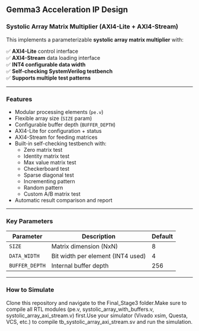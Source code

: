 ## Gemma3 Acceleration IP Design 
 
### Systolic Array Matrix Multiplier (AXI4-Lite + AXI4-Stream)

This implements a parameterizable **systolic array matrix multiplier** with:

✅ **AXI4-Lite** control interface  
✅ **AXI4-Stream** data loading interface  
✅ **INT4 configurable data width**  
✅ **Self-checking SystemVerilog testbench**  
✅ **Supports multiple test patterns**

---
### Features

- Modular processing elements (`pe.v`)
- Flexible array size (`SIZE` param)
- Configurable buffer depth (`BUFFER_DEPTH`)
- AXI4-Lite for configuration + status
- AXI4-Stream for feeding matrices
- Built-in self-checking testbench with:
  - Zero matrix test
  - Identity matrix test
  - Max value matrix test
  - Checkerboard test
  - Sparse diagonal test
  - Incrementing pattern
  - Random pattern
  - Custom A/B matrix test
- Automatic result comparison and report

---

### Key Parameters

| Parameter    | Description                         | Default |
|--------------|-------------------------------------|---------|
| `SIZE`       | Matrix dimension (NxN)              | 8       |
| `DATA_WIDTH` | Bit width per element (INT4 used)   | 4       |
| `BUFFER_DEPTH` | Internal buffer depth             | 256     |

---

### How to Simulate
Clone this repository and navigate to the Final_Stage3 folder.Make sure to compile all RTL modules (pe.v, systolic_array_with_buffers.v, systolic_array_axi_stream.v) first.Use your simulator (Vivado xsim, Questa, VCS, etc.) to compile tb_systolic_array_axi_stream.sv and run the simulation.

